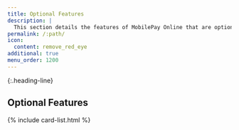 ```yaml
---
title: Optional Features
description: |
  This section details the features of MobilePay Online that are optional.
permalink: /:path/
icon:
  content: remove_red_eye
additional: true
menu_order: 1200
---
```


{:.heading-line}
## Optional Features

{% include card-list.html %}
